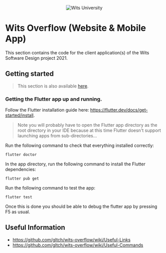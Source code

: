 <p align="center">
  <img src="../assets/images/logo_square_small.jpg?raw=true" alt="Wits University"/>
</p>

# Wits Overflow (Website & Mobile App)

This section contains the code for the client application(s) of the Wits Software Design project 2021.

## Getting started

> This section is also available [here](https://github.com/gltch/wits-overflow/wiki/Getting-Started#app).

### Getting the Flutter app up and running.

Follow the Flutter installation guide here: https://flutter.dev/docs/get-started/install.

> Note you will probably have to open the Flutter app directory as the root directory in your IDE because at this time Flutter doesn't support launching apps from sub-directories...

Run the following command to check that everything installed correctly:

````
flutter doctor
````

In the app directory, run the following command to install the Flutter dependencies:

````
flutter pub get
````

Run the following command to test the app:

````
flutter test
````

Once this is done you should be able to debug the flutter app by pressing F5 as usual.

## Useful Information

- https://github.com/gltch/wits-overflow/wiki/Useful-Links
- https://github.com/gltch/wits-overflow/wiki/Useful-Commands